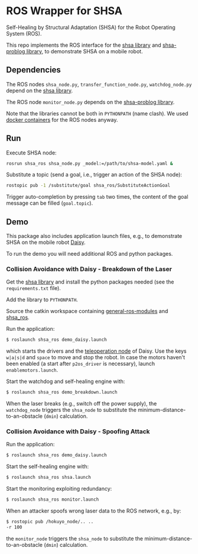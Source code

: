# ROS Wrapper for SHSA
Self-Healing by Structural Adaptation (SHSA) for the Robot Operating System
(ROS).

This repo implements the ROS interface for
the [shsa library] and [shsa-problog library],
to demonstrate SHSA on a mobile robot.


## Dependencies

The ROS nodes `shsa_node.py`, `transfer_function_node.py`, `watchdog_node.py`
depend on the [shsa library].

The ROS node `monitor_node.py`
depends on the [shsa-problog library].

Note that the libraries cannot be both in `PYTHONPATH` (name clash).
We used [docker containers](https://github.com/dratasich/docker) for the ROS nodes anyway.


## Run

Execute SHSA node:
```bash
rosrun shsa_ros shsa_node.py _model:=/path/to/shsa-model.yaml &
```

Substitute a topic (send a goal, i.e., trigger an action of the SHSA node):
```bash
rostopic pub -1 /substitute/goal shsa_ros/SubstituteActionGoal
```

Trigger auto-completion by pressing `tab` two times, the content of the goal
message can be filled (`goal.topic`).


## Demo

This package also includes application launch files,
e.g., to demonstrate SHSA on the mobile robot
[Daisy](https://tuw-cpsg.github.io/tutorials/daisy/).

To run the demo you will need additional ROS and python packages.

### Collision Avoidance with Daisy - Breakdown of the Laser

Get the [shsa library] and install the python packages needed
(see the `requirements.txt` file).

Add the library to `PYTHONPATH`.

Source the catkin workspace containing
[general-ros-modules](https://github.com/tuw-cpsg/general-ros-modules) and
[shsa_ros](https://github.com/dratasich/shsa_ros).

Run the application:
```bash
$ roslaunch shsa_ros demo_daisy.launch
```
which starts the drivers and the [teleoperation node](https://github.com/tuw-cpsg/general-ros-modules/tree/master/pioneer_teleop) of Daisy.
Use the keys `w|a|s|d` and `space` to move and stop the robot.
In case the motors haven't been enabled
(a start after `p2os_driver` is necessary),
launch `enablemotors.launch`.

Start the watchdog and self-healing engine with:
```bash
$ roslaunch shsa_ros demo_breakdown.launch
```

When the laser breaks (e.g., switch off the power supply),
the `watchdog_node` triggers the `shsa_node`
to substitute the minimum-distance-to-an-obstacle (`dmin`) calculation.

### Collision Avoidance with Daisy - Spoofing Attack

Run the application:
```bash
$ roslaunch shsa_ros demo_daisy.launch
```

Start the self-healing engine with:
```bash
$ roslaunch shsa_ros shsa.launch
```

Start the monitoring exploiting redundancy:
```bash
$ roslaunch shsa_ros monitor.launch
```

When an attacker spoofs wrong laser data to the ROS network, e.g., by:
```bash
$ rostopic pub /hokuyo_node/.. ..
-r 100
```
the `monitor_node` triggers the `shsa_node`
to substitute the minimum-distance-to-an-obstacle (`dmin`) calculation.



[shsa library]: https://github.com/dratasich/shsa
[shsa-problog library]: https://github.com/dratasich/shsa-problog
[docker]: https://github.com/dratasich/docker

